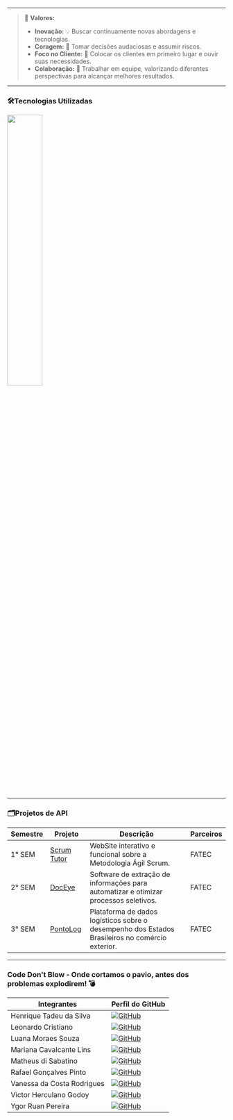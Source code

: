 
---

> 👔 **Valores:**
> - **Inovação:** 💡 Buscar continuamente novas abordagens e tecnologias.
> - **Coragem:** 💪 Tomar decisões audaciosas e assumir riscos.
> - **Foco no Cliente:** 👥 Colocar os clientes em primeiro lugar e ouvir suas necessidades.
> - **Colaboração:** 🤝 Trabalhar em equipe, valorizando diferentes perspectivas para alcançar melhores resultados.
---
<!--
### Estrutura Organizacional

A CodeDon'tBlow é composta por uma equipe de 9 integrantes, cada um com suas individualidades técnicas!
- **Desenvolvimento de Produtos:** 
  - 🔨 Foco na criação e manutenção de soluções de software inovadores.
  
- **Suporte ao Cliente:** 
  - 📩 Oferece assistência técnica e garante uma experiência positiva aos usuários.

---
-->

### 🛠️Tecnologias Utilizadas

<div align="left">
  <img src="https://skillicons.dev/icons?i=html,css,js,ts,react,vite,flask,java,aws,mysql,python,nodejs&perline=6" style="width: 40%;" />
</div>

---

### 🗂️Projetos de API

| Semestre | Projeto | Descrição | Parceiros |
|---|----|---|---|
| 1° SEM | [Scrum Tutor](https://github.com/CodeDontBlow/Scrum-Tutor) | WebSite interativo e funcional sobre a Metodologia Ágil Scrum. | FATEC |
| 2° SEM | [DocEye](https://github.com/CodeDontBlow/DocEye) | Software de extração de informações para automatizar e otimizar processos seletivos. | FATEC |
| 3° SEM | [PontoLog](https://github.com/CodeDontBlow/PontoLog) | Plataforma de dados logísticos sobre o desempenho dos Estados Brasileiros no comércio exterior. | FATEC |

---

### **Code Don't Blow - Onde cortamos o pavio, antes dos problemas explodirem! 💣**

| Integrantes | Perfil do GitHub | 
|---|---|
| Henrique Tadeu da Silva |[![GitHub](https://img.shields.io/badge/GitHub-111217?style=flat-square&logo=github&logoColor=white)](https://github.com/henrySilverIX) |
| Leonardo Cristiano |  [![GitHub](https://img.shields.io/badge/GitHub-111217?style=flat-square&logo=github&logoColor=white)](https://github.com/Leonardo-dSouza) | 
| Luana Moraes Souza | [![GitHub](https://img.shields.io/badge/GitHub-111217?style=flat-square&logo=github&logoColor=white)](https://github.com/luanaapms) | 
| Mariana Cavalcante Lins | [![GitHub](https://img.shields.io/badge/GitHub-111217?style=flat-square&logo=github&logoColor=white)](https://github.com/mariana-lins) | 
| Matheus di Sabatino | [![GitHub](https://img.shields.io/badge/GitHub-111217?style=flat-square&logo=github&logoColor=white)](https://github.com/Omathzao) |
| Rafael Gonçalves Pinto | [![GitHub](https://img.shields.io/badge/GitHub-111217?style=flat-square&logo=github&logoColor=white)](https://github.com/EstupendoG) 
| Vanessa da Costa Rodrigues | [![GitHub](https://img.shields.io/badge/GitHub-111217?style=flat-square&logo=github&logoColor=white)](https://github.com/Doryumi) | 
| Victor Herculano Godoy | [![GitHub](https://img.shields.io/badge/GitHub-111217?style=flat-square&logo=github&logoColor=white)](https://github.com/victorrgodoy) |
| Ygor Ruan Pereira | [![GitHub](https://img.shields.io/badge/GitHub-111217?style=flat-square&logo=github&logoColor=white)](https://github.com/YgorPereira) | 



